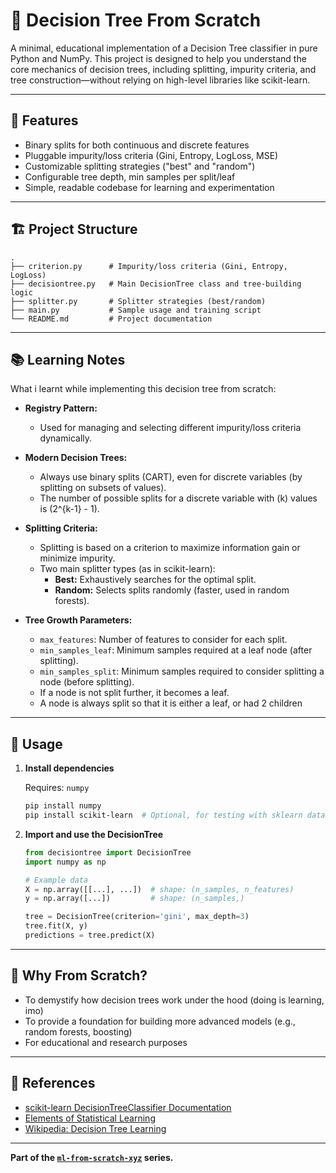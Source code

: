 # 🌳 Decision Tree From Scratch

A minimal, educational implementation of a Decision Tree classifier in pure Python and NumPy. This project is designed to help you understand the core mechanics of decision trees, including splitting, impurity criteria, and tree construction—without relying on high-level libraries like scikit-learn.

---

## 🚀 Features

- Binary splits for both continuous and discrete features
- Pluggable impurity/loss criteria (Gini, Entropy, LogLoss, MSE)
- Customizable splitting strategies ("best" and "random")
- Configurable tree depth, min samples per split/leaf
- Simple, readable codebase for learning and experimentation

---

## 🏗️ Project Structure

```
.
├── criterion.py      # Impurity/loss criteria (Gini, Entropy, LogLoss)
├── decisiontree.py   # Main DecisionTree class and tree-building logic
├── splitter.py       # Splitter strategies (best/random)
├── main.py           # Sample usage and training script
└── README.md         # Project documentation
```

---

## 📚 Learning Notes

What i learnt while implementing this decision tree from scratch:

- **Registry Pattern:**
  - Used for managing and selecting different impurity/loss criteria dynamically.

- **Modern Decision Trees:**
  - Always use binary splits (CART), even for discrete variables (by splitting on subsets of values).
  - The number of possible splits for a discrete variable with \(k\) values is \(2^{k-1} - 1\).

- **Splitting Criteria:**
  - Splitting is based on a criterion to maximize information gain or minimize impurity.
  - Two main splitter types (as in scikit-learn):
    - **Best:** Exhaustively searches for the optimal split.
    - **Random:** Selects splits randomly (faster, used in random forests).

- **Tree Growth Parameters:**
  - `max_features`: Number of features to consider for each split.
  - `min_samples_leaf`: Minimum samples required at a leaf node (after splitting).
  - `min_samples_split`: Minimum samples required to consider splitting a node (before splitting).
  - If a node is not split further, it becomes a leaf.
  - A node is always split so that it is either a leaf, or had 2 children
---

## 📝 Usage

1. **Install dependencies**

   Requires: `numpy`

   ```bash
   pip install numpy
   pip install scikit-learn  # Optional, for testing with sklearn datasets
   ```

2. **Import and use the DecisionTree**

   ```python
   from decisiontree import DecisionTree
   import numpy as np

   # Example data
   X = np.array([[...], ...])  # shape: (n_samples, n_features)
   y = np.array([...])         # shape: (n_samples,)

   tree = DecisionTree(criterion='gini', max_depth=3)
   tree.fit(X, y)
   predictions = tree.predict(X)
   ```

---

## 🤔 Why From Scratch?

- To demystify how decision trees work under the hood (doing is learning, imo)
- To provide a foundation for building more advanced models (e.g., random forests, boosting)
- For educational and research purposes

---

## 📖 References

- [scikit-learn DecisionTreeClassifier Documentation](https://scikit-learn.org/stable/modules/generated/sklearn.tree.DecisionTreeClassifier.html)
- [Elements of Statistical Learning](https://web.stanford.edu/~hastie/ElemStatLearn/)
- [Wikipedia: Decision Tree Learning](https://en.wikipedia.org/wiki/Decision_tree_learning)

---

**Part of the [`ml-from-scratch-xyz`](https://github.com/amansahu278?tab=repositories&q=ml-from-scratch) series.**